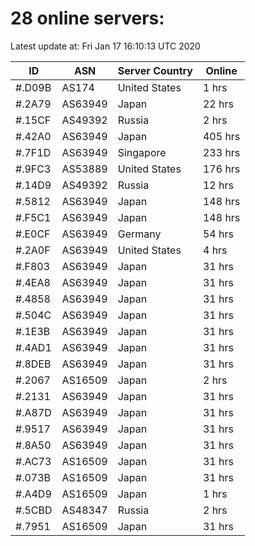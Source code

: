 # 28 online servers:

Latest update at: Fri Jan 17 16:10:13 UTC 2020

| ID | ASN | Server Country | Online |
| -- | --- | -------------- | ------ |
| #.D09B | AS174 | United States | 1 hrs |
| #.2A79 | AS63949 | Japan | 22 hrs |
| #.15CF | AS49392 | Russia | 2 hrs |
| #.42A0 | AS63949 | Japan | 405 hrs |
| #.7F1D | AS63949 | Singapore | 233 hrs |
| #.9FC3 | AS53889 | United States | 176 hrs |
| #.14D9 | AS49392 | Russia | 12 hrs |
| #.5812 | AS63949 | Japan | 148 hrs |
| #.F5C1 | AS63949 | Japan | 148 hrs |
| #.E0CF | AS63949 | Germany | 54 hrs |
| #.2A0F | AS63949 | United States | 4 hrs |
| #.F803 | AS63949 | Japan | 31 hrs |
| #.4EA8 | AS63949 | Japan | 31 hrs |
| #.4858 | AS63949 | Japan | 31 hrs |
| #.504C | AS63949 | Japan | 31 hrs |
| #.1E3B | AS63949 | Japan | 31 hrs |
| #.4AD1 | AS63949 | Japan | 31 hrs |
| #.8DEB | AS63949 | Japan | 31 hrs |
| #.2067 | AS16509 | Japan | 2 hrs |
| #.2131 | AS63949 | Japan | 31 hrs |
| #.A87D | AS63949 | Japan | 31 hrs |
| #.9517 | AS63949 | Japan | 31 hrs |
| #.8A50 | AS63949 | Japan | 31 hrs |
| #.AC73 | AS16509 | Japan | 31 hrs |
| #.073B | AS16509 | Japan | 31 hrs |
| #.A4D9 | AS16509 | Japan | 1 hrs |
| #.5CBD | AS48347 | Russia | 2 hrs |
| #.7951 | AS16509 | Japan | 31 hrs |

